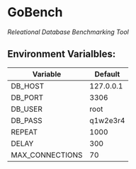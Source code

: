 # GoBench

_Releational Database Benchmarking Tool_


## Environment Varialbles:


| Variable | Default |
| -------- | ------  |
| DB_HOST | 127.0.0.1 |
| DB_PORT | 3306 |
| DB_USER | root |
| DB_PASS | q1w2e3r4 |
| REPEAT | 1000 |
| DELAY | 300 |
| MAX_CONNECTIONS | 70 |

